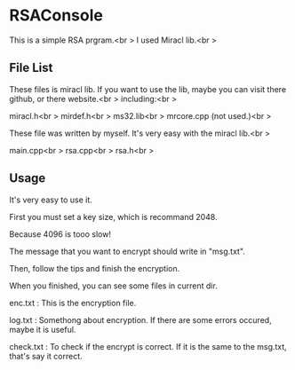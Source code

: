 RSAConsole
==========

This is a simple RSA prgram.<br \>
I used Miracl lib.<br \>

<h2>File List</h2>

These files is miracl lib. If you want to use the lib, maybe you can visit there github, or there website.<br \>
including:<br \>

miracl.h<br \>
mirdef.h<br \>
ms32.lib<br \>
mrcore.cpp (not used.)<br \>


These file was written by myself. It's very easy with the miracl lib.<br \>

main.cpp<br \>
rsa.cpp<br \>
rsa.h<br \>

<h2>Usage</h2>
It's very easy to use it.

First you must set a key size, which is recommand 2048.

Because 4096 is tooo slow!

The message that you want to encrypt should write in "msg.txt".

Then, follow the tips and finish the encryption.

When you finished, you can see some files in current dir.

enc.txt : This is the encryption file.

log.txt : Somethong about encryption. If there are some errors occured, maybe it is useful.

check.txt : To check if the encrypt is correct. If it is the same to the msg.txt, that's say it correct.
